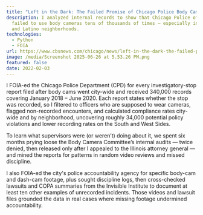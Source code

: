 ```yaml
---
title: "Left in the Dark: The Failed Promise of Chicago Police Body Cameras"
description: I analyzed internal records to show that Chicago Police officers
  failed to use body cameras tens of thousands of times — especially in Black
  and Latino neighborhoods.
technologies:
  - Python
  - FOIA
url: https://www.cbsnews.com/chicago/news/left-in-the-dark-the-failed-promise-of-chicago-police-body-cameras/
image: /media/Screenshot 2025-06-26 at 5.53.26 PM.png
featured: false
date: 2022-02-03
---
```

I FOIA-ed the Chicago Police Department (CPD) for every investigatory-stop report filed after body cams went city-wide and received 340,000 records covering January 2018 – June 2020. Each report states whether the stop was recorded, so I filtered to officers who are supposed to wear cameras, flagged non-recorded encounters, and calculated compliance rates city-wide and by neighborhood, uncovering roughly 34,000 potential policy violations and lower recording rates on the South and West Sides. 

To learn what supervisors were (or weren’t) doing about it, we spent six months prying loose the Body Camera Committee’s internal audits — twice denied, then released only after I appealed to the Illinois attorney general — and mined the reports for patterns in random video reviews and missed discipline. 

I also FOIA-ed the city's police accountability agency for specific body-cam and dash-cam footage, plus sought discipline logs, then cross-checked lawsuits and COPA summaries from the Invisible Institute to document at least ten other examples of unrecorded incidents. Those videos and lawsuit files grounded the data in real cases where missing footage undermined accountability.